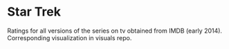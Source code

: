 Star Trek
=======

Ratings for all versions of the series on tv obtained from IMDB (early 2014).  Corresponding visualization in visuals repo.
